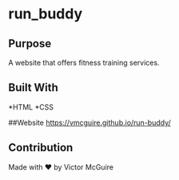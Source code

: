 # run_buddy

## Purpose
A website that offers fitness training services.

## Built With
*HTML
*CSS

##Website
https://vmcguire.github.io/run-buddy/

## Contribution
Made with ❤️ by Victor McGuire
